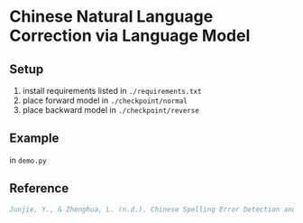 # Chinese Natural Language Correction via Language Model

## Setup
1. install requirements listed in `./requirements.txt`
2. place forward model in `./checkpoint/normal`
3. place backward model in `./checkpoint/reverse`

## Example
in `demo.py`

## Reference
```bibtex
Junjie, Y., & Zhenghua, L. (n.d.). Chinese Spelling Error Detection and Correction Based on Language Model, Pronunciation, and Shape. Retrieved from http://www.aclweb.org/anthology/W14-6835
```

